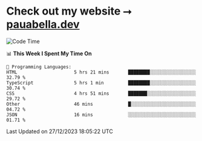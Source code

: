 # Check out my website ⭢ [pauabella.dev](https://pauabella.dev)

<!--START_SECTION:waka-->
![Code Time](http://img.shields.io/badge/Code%20Time-2%2C816%20hrs%2051%20mins-blue)

📊 **This Week I Spent My Time On** 

```text
💬 Programming Languages: 
HTML                     5 hrs 21 mins       ████████░░░░░░░░░░░░░░░░░   32.79 % 
TypeScript               5 hrs 1 min         ████████░░░░░░░░░░░░░░░░░   30.74 % 
CSS                      4 hrs 51 mins       ███████░░░░░░░░░░░░░░░░░░   29.72 % 
Other                    46 mins             █░░░░░░░░░░░░░░░░░░░░░░░░   04.72 % 
JSON                     16 mins             ░░░░░░░░░░░░░░░░░░░░░░░░░   01.71 % 
```


 Last Updated on 27/12/2023 18:05:22 UTC
<!--END_SECTION:waka-->
